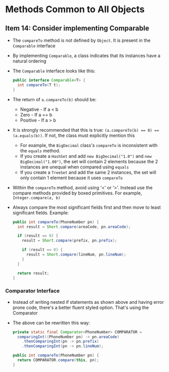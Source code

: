 # Methods Common to All Objects
## Item 14: Consider implementing Comparable

- The `compareTo` method is not defined by `Object`. It is present in the `Comparable` interface
- By implementing `Comparable`, a class indicates that its instances have a natural ordering
- The `Comparable` interface looks like this:

  ```java
  public interface Comparable<T> {
    int compareTo(T t);
  }
  ```
- The return of `a.compareTo(b)` should be:
  - Negative - If a < b
  - Zero - If a == b
  - Positive - If a > b
- It is strongly recommended that this is true: `(a.compareTo(b) == 0) == (a.equals(b))`. If not, the class must explicitly mention this
  - For example, the `BigDecimal` class's `compareTo` is inconsistent with the `equals` method.
  - If you create a `HashSet` and add `new BigDecimal("1.0")` and `new BigDecimal("1.00")`, the set will contain 2 elements because the 2 instances are unequal when compared using `equals`
  - If you create a `TreeSet` and add the same 2 instances, the set will only contain 1 element because it uses `compareTo`
- Within the `compareTo` method, avoid using '<' or '>'. Instead use the compare methods provided by boxed primitives. For example, `Integer.compare(a, b)`
- Always compare the most significant fields first and then move to least significant fields. Example:

  ```java
  public int compareTo(PhoneNumber pn) {
    int result = Short.compare(areaCode, pn.areaCode);

    if (result == 0) {
      result = Short.compare(prefix, pn.prefix);

      if (result == 0) {
        result = Short.compare(lineNum, pn.lineNum);
      }
    }

    return result;
  }
  ```

### Comparator Interface
- Instead of writing nested if statements as shown above and having error prone code, there's a better fluent styled option. That's using the Comparator
- The above can be rewritten this way:

  ```java
  private static final Comparator<PhoneNumber> COMPARATOR =
    comparingInt((PhoneNumber pn) -> pn.areaCode)
      .thenComparingInt(pn -> pn.prefix)
      .thenComparingInt(pn -> pn.lineNum);

  public int compareTo(PhoneNumber pn) {
    return COMPARATOR.compare(this, pn);
  }
  ```
